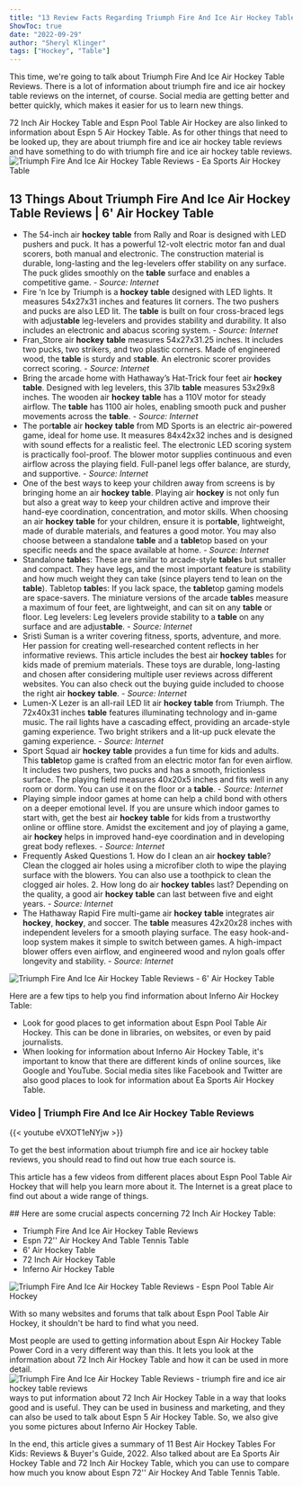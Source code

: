 ```yaml
---
title: "13 Review Facts Regarding Triumph Fire And Ice Air Hockey Tables"
ShowToc: true 
date: "2022-09-29"
author: "Sheryl Klinger" 
tags: ["Hockey", "Table"]
---
```


	
This time, we're going to talk about Triumph Fire And Ice Air Hockey Table Reviews. There is a lot of information about triumph fire and ice air hockey table reviews on the internet, of course. Social media are getting better and better quickly, which makes it easier for us to learn new things.

72 Inch Air Hockey Table and Espn Pool Table Air Hockey are also linked to information about Espn 5 Air Hockey Table. As for other things that need to be looked up, they are about triumph fire and ice air hockey table reviews and have something to do with triumph fire and ice air hockey table reviews.
<img loading="lazy" src="https://i.ytimg.com/vi/Jb0zL8JZdMM/maxresdefault.jpg" onerror="this.onerror=null;this.src='https://blogger.googleusercontent.com/img/a/AVvXsEhe7F7TRXHtjiKvHb5vS7DmnxvpHiDyoYyYvm1nHB3Qp2_w3BnM6A2eq4v7FYxCC9bfZt3a9vIMtAYEKUiaDQbHMg-ViyGmRIj39MLp0bGFfgfYw1Dc9q_H-T0wiTm3l0Uq42dETrN9eC8aGJ9_IORZsxST1AcLR7np1koOfcc7tnHa4S8Mwz_xD9d0=s16000';" alt="Triumph Fire And Ice Air Hockey Table Reviews - Ea Sports Air Hockey Table" >

## 13 Things About Triumph Fire And Ice Air Hockey Table Reviews | 6' Air Hockey Table
-   The 54-inch air **hockey** **table** from Rally and Roar is designed with LED pushers and puck. It has a powerful 12-volt electric motor fan and dual scorers, both manual and electronic. The construction material is durable, long-lasting and the leg-levelers offer stability on any surface. The puck glides smoothly on the **table** surface and enables a competitive game. - <cite>Source: Internet</cite>
-   Fire ‘n Ice by Triumph is a **hockey** **table** designed with LED lights. It measures 54x27x31 inches and features lit corners. The two pushers and pucks are also LED lit. The **table** is built on four cross-braced legs with adjus**table** leg-levelers and provides stability and durability. It also includes an electronic and abacus scoring system. - <cite>Source: Internet</cite>
-   Fran_Store air **hockey** **table** measures 54x27x31.25 inches. It includes two pucks, two strikers, and two plastic corners. Made of engineered wood, the **table** is sturdy and s**table**. An electronic scorer provides correct scoring. - <cite>Source: Internet</cite>
-   Bring the arcade home with Hathaway’s Hat-Trick four feet air **hockey** **table**. Designed with leg levelers, this 37lb **table** measures 53x29x8 inches. The wooden air **hockey** **table** has a 110V motor for steady airflow. The **table** has 1100 air holes, enabling smooth puck and pusher movements across the **table**. - <cite>Source: Internet</cite>
-   The por**table** air **hockey** **table** from MD Sports is an electric air-powered game, ideal for home use. It measures 84x42x32 inches and is designed with sound effects for a realistic feel. The electronic LED scoring system is practically fool-proof. The blower motor supplies continuous and even airflow across the playing field. Full-panel legs offer balance, are sturdy, and supportive. - <cite>Source: Internet</cite>
-   One of the best ways to keep your children away from screens is by bringing home an air **hockey** **table**. Playing air **hockey** is not only fun but also a great way to keep your children active and improve their hand-eye coordination, concentration, and motor skills. When choosing an air **hockey** **table** for your children, ensure it is por**table**, lightweight, made of durable materials, and features a good motor. You may also choose between a standalone **table** and a **table**top based on your specific needs and the space available at home. - <cite>Source: Internet</cite>
-   Standalone **table**s: These are similar to arcade-style **table**s but smaller and compact. They have legs, and the most important feature is stability and how much weight they can take (since players tend to lean on the **table**). Tabletop **table**s: If you lack space, the **table**top gaming models are space-savers. The miniature versions of the arcade **table**s measure a maximum of four feet, are lightweight, and can sit on any **table** or floor. Leg levelers: Leg levelers provide stability to a **table** on any surface and are adjus**table**. - <cite>Source: Internet</cite>
-   Sristi Suman is a writer covering fitness, sports, adventure, and more. Her passion for creating well-researched content reflects in her informative reviews. This article includes the best air **hockey** **table**s for kids made of premium materials. These toys are durable, long-lasting and chosen after considering multiple user reviews across different websites. You can also check out the buying guide included to choose the right air **hockey** **table**. - <cite>Source: Internet</cite>
-   Lumen-X Lezer is an all-rail LED lit air **hockey** **table** from Triumph. The 72x40x31 inches **table** features illuminating technology and in-game music. The rail lights have a cascading effect, providing an arcade-style gaming experience. Two bright strikers and a lit-up puck elevate the gaming experience. - <cite>Source: Internet</cite>
-   Sport Squad air **hockey** **table** provides a fun time for kids and adults. This **table**top game is crafted from an electric motor fan for even airflow. It includes two pushers, two pucks and has a smooth, frictionless surface. The playing field measures 40x20x5 inches and fits well in any room or dorm. You can use it on the floor or a **table**. - <cite>Source: Internet</cite>
-   Playing simple indoor games at home can help a child bond with others on a deeper emotional level. If you are unsure which indoor games to start with, get the best air **hockey** **table** for kids from a trustworthy online or offline store. Amidst the excitement and joy of playing a game, air **hockey** helps in improved hand-eye coordination and in developing great body reflexes. - <cite>Source: Internet</cite>
-   Frequently Asked Questions 1. How do I clean an air **hockey** **table**? Clean the clogged air holes using a microfiber cloth to wipe the playing surface with the blowers. You can also use a toothpick to clean the clogged air holes. 2. How long do air **hockey** **table**s last? Depending on the quality, a good air **hockey** **table** can last between five and eight years. - <cite>Source: Internet</cite>
-   The Hathaway Rapid Fire multi-game air **hockey** **table** integrates air **hockey**, **hockey**, and soccer. The **table** measures 42x20x28 inches with independent levelers for a smooth playing surface. The easy hook-and-loop system makes it simple to switch between games. A high-impact blower offers even airflow, and engineered wood and nylon goals offer longevity and stability. - <cite>Source: Internet</cite>


<img loading="lazy" src="https://www.toysrus.ca/dw/image/v2/BDFX_PRD/on/demandware.static/-/Sites-toys-master-catalog/default/dw11f0ac7a/images/1096EDA7_2.jpg?sw=767&sh=767&sm=fit" onerror="this.onerror=null;this.src='https://blogger.googleusercontent.com/img/a/AVvXsEhe7F7TRXHtjiKvHb5vS7DmnxvpHiDyoYyYvm1nHB3Qp2_w3BnM6A2eq4v7FYxCC9bfZt3a9vIMtAYEKUiaDQbHMg-ViyGmRIj39MLp0bGFfgfYw1Dc9q_H-T0wiTm3l0Uq42dETrN9eC8aGJ9_IORZsxST1AcLR7np1koOfcc7tnHa4S8Mwz_xD9d0=s16000';" alt="Triumph Fire And Ice Air Hockey Table Reviews - 6' Air Hockey Table" >

Here are a few tips to help you find information about Inferno Air Hockey Table:
- Look for good places to get information about Espn Pool Table Air Hockey. This can be done in libraries, on websites, or even by paid journalists.
- When looking for information about Inferno Air Hockey Table, it's important to know that there are different kinds of online sources, like Google and YouTube. Social media sites like Facebook and Twitter are also good places to look for information about Ea Sports Air Hockey Table.

### Video | Triumph Fire And Ice Air Hockey Table Reviews
{{< youtube eVXOT1eNYjw >}} 

To get the best information about triumph fire and ice air hockey table reviews, you should read to find out how true each source is.

This article has a few videos from different places about Espn Pool Table Air Hockey that will help you learn more about it. The Internet is a great place to find out about a wide range of things.
<script async="async" data-cfasync="false" src="//normallydemandedalter.com/fe63df3c5408708b15d8dc3d9b206b31/invoke.js"></script>
<div id="container-fe63df3c5408708b15d8dc3d9b206b31"></div>
## Here are some crucial aspects concerning 72 Inch Air Hockey Table:

- Triumph Fire And Ice Air Hockey Table Reviews
- Espn 72'' Air Hockey And Table Tennis Table
- 6' Air Hockey Table
- 72 Inch Air Hockey Table
- Inferno Air Hockey Table

 <img loading="lazy" src="https://m.media-amazon.com/images/I/41ZF75a9RGL.jpg" onerror="this.onerror=null;this.src='https://blogger.googleusercontent.com/img/a/AVvXsEhe7F7TRXHtjiKvHb5vS7DmnxvpHiDyoYyYvm1nHB3Qp2_w3BnM6A2eq4v7FYxCC9bfZt3a9vIMtAYEKUiaDQbHMg-ViyGmRIj39MLp0bGFfgfYw1Dc9q_H-T0wiTm3l0Uq42dETrN9eC8aGJ9_IORZsxST1AcLR7np1koOfcc7tnHa4S8Mwz_xD9d0=s16000';" alt="Triumph Fire And Ice Air Hockey Table Reviews - Espn Pool Table Air Hockey" >

With so many websites and forums that talk about Espn Pool Table Air Hockey, it shouldn't be hard to find what you need.

Most people are used to getting information about Espn Air Hockey Table Power Cord in a very different way than this. It lets you look at the information about 72 Inch Air Hockey Table and how it can be used in more detail.
<img loading="lazy" src="https://d29pz51ispcyrv.cloudfront.net/images/I/qouwuMQW25mpdzvxe.SI600.JPEG" onerror="this.onerror=null;this.src='https://blogger.googleusercontent.com/img/a/AVvXsEhe7F7TRXHtjiKvHb5vS7DmnxvpHiDyoYyYvm1nHB3Qp2_w3BnM6A2eq4v7FYxCC9bfZt3a9vIMtAYEKUiaDQbHMg-ViyGmRIj39MLp0bGFfgfYw1Dc9q_H-T0wiTm3l0Uq42dETrN9eC8aGJ9_IORZsxST1AcLR7np1koOfcc7tnHa4S8Mwz_xD9d0=s16000';" alt="Triumph Fire And Ice Air Hockey Table Reviews - triumph fire and ice air hockey table reviews" >
ways to put information about 72 Inch Air Hockey Table in a way that looks good and is useful. They can be used in business and marketing, and they can also be used to talk about Espn 5 Air Hockey Table. So, we also give you some pictures about Inferno Air Hockey Table.

In the end, this article gives a summary of 11 Best Air Hockey Tables For Kids: Reviews & Buyer's Guide, 2022. Also talked about are Ea Sports Air Hockey Table and 72 Inch Air Hockey Table, which you can use to compare how much you know about Espn 72'' Air Hockey And Table Tennis Table.
	
	
	
	

